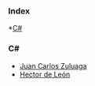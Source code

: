 ### Index   

*[C#](#C#)



### C#
* [Juan Carlos Zuluaga](https://www.youtube.com/c/jzuluaga55)
* [Hector de León](https://www.youtube.com/c/hdeleonnet)

